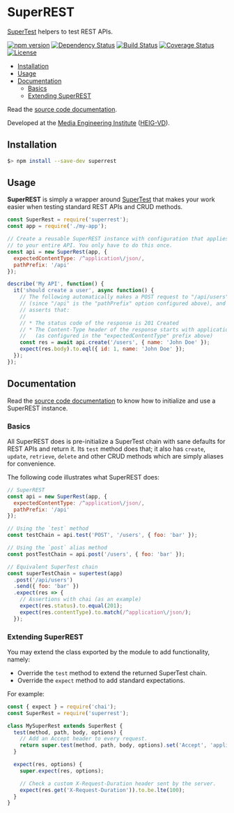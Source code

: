 # SuperREST

[SuperTest](https://github.com/visionmedia/supertest) helpers to test REST APIs.

[![npm version](https://badge.fury.io/js/superrest.svg)](https://badge.fury.io/js/superrest)
[![Dependency Status](https://gemnasium.com/badges/github.com/MediaComem/superrest.svg)](https://gemnasium.com/github.com/MediaComem/superrest)
[![Build Status](https://travis-ci.org/MediaComem/superrest.svg?branch=master)](https://travis-ci.org/MediaComem/superrest)
[![Coverage Status](https://coveralls.io/repos/github/MediaComem/superrest/badge.svg?branch=master)](https://coveralls.io/github/MediaComem/superrest?branch=master)
[![License](https://img.shields.io/badge/License-MIT-blue.svg)](LICENSE.txt)

<!-- START doctoc generated TOC please keep comment here to allow auto update -->
<!-- DON'T EDIT THIS SECTION, INSTEAD RE-RUN doctoc TO UPDATE -->


- [Installation](#installation)
- [Usage](#usage)
- [Documentation](#documentation)
  - [Basics](#basics)
  - [Extending SuperREST](#extending-superrest)

<!-- END doctoc generated TOC please keep comment here to allow auto update -->

Read the [source code documentation](https://mediacomem.github.io/superrest/SuperRest.html).

Developed at the [Media Engineering Institute](http://mei.heig-vd.ch) ([HEIG-VD](https://heig-vd.ch)).



## Installation

```bash
$> npm install --save-dev superrest
```



## Usage

**SuperREST** is simply a wrapper around [SuperTest](https://github.com/visionmedia/supertest) that makes your work easier when testing standard REST APIs and CRUD methods.

```js
const SuperRest = require('superrest');
const app = require('./my-app');

// Create a reusable SuperREST instance with configuration that applies
// to your entire API. You only have to do this once.
const api = new SuperRest(app, {
  expectedContentType: /^application\/json/,
  pathPrefix: '/api'
});

describe('My API', function() {
  it('should create a user', async function() {
    // The following automatically makes a POST request to "/api/users"
    // (since "/api" is the "pathPrefix" option configured above), and
    // asserts that:
    //
    // * The status code of the response is 201 Created
    // * The Content-Type header of the response starts with application/json
    //   (as configured in the "expectedContentType" prefix above)
    const res = await api.create('/users', { name: 'John Doe' });
    expect(res.body).to.eql({ id: 1, name: 'John Doe' });
  });
});
```



## Documentation

Read the [source code documentation](https://mediacomem.github.io/superrest/SuperRest.html) to know how to initialize and use a SuperREST instance.

### Basics

All SuperREST does is pre-initialize a SuperTest chain with sane defaults for
REST APIs and return it.  Its `test` method does that; it also has `create`,
`update`, `retrieve`, `delete` and other CRUD methods which are simply aliases
for convenience.

The following code illustrates what SuperREST does:

```js
// SuperREST
const api = new SuperRest(app, {
  expectedContentType: /^application\/json/,
  pathPrefix: '/api'
});

// Using the `test` method
const testChain = api.test('POST', '/users', { foo: 'bar' });

// Using the `post` alias method
const postTestChain = api.post('/users', { foo: 'bar' });

// Equivalent SuperTest chain
const superTestChain = supertest(app)
  .post('/api/users')
  .send({ foo: 'bar' })
  .expect(res => {
    // Assertions with chai (as an example)
    expect(res.status).to.equal(201);
    expect(res.contentType).to.match(/^application\/json/);
  });
```

### Extending SuperREST

You may extend the class exported by the module to add functionality, namely:

* Override the `test` method to extend the returned SuperTest chain.
* Override the `expect` method to add standard expectations.

For example:

```js
const { expect } = require('chai');
const SuperRest = require('superrest');

class MySuperRest extends SuperRest {
  test(method, path, body, options) {
    // Add an Accept header to every request.
    return super.test(method, path, body, options).set('Accept', 'application/json');
  }

  expect(res, options) {
    super.expect(res, options);

    // Check a custom X-Request-Duration header sent by the server.
    expect(res.get('X-Request-Duration')).to.be.lte(100);
  }
}
```
